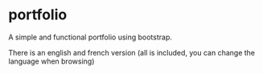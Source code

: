# portfolio
A simple and functional portfolio using bootstrap.

There is an english and french version (all is included, you can change the language when browsing)
